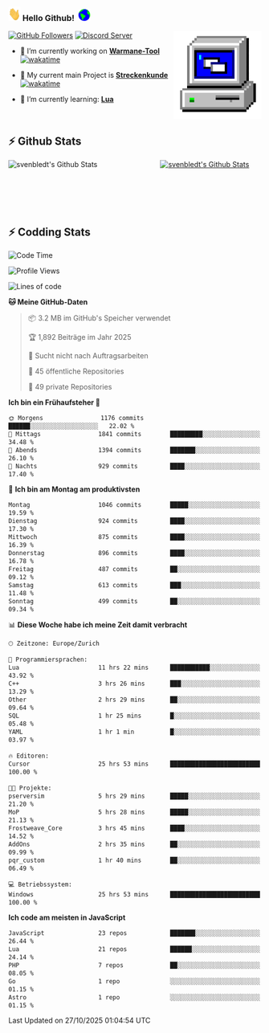 ### <img src="https://github.com/svenbledt/svenbledt/blob/main/Assets/Hi.gif" height="28" width="24"> **Hello Github!** &nbsp;<img src="https://github.com/svenbledt/svenbledt/blob/main/Assets/Earth.gif" height="24" width="24">
[![GitHub Followers](https://img.shields.io/github/followers/svenbledt?label=Follow&style=flat-squaree&logo=github&labelColor=black&color=black&cacheSeconds=5)](https://github.com/svenbledt)
[![Discord Server](https://img.shields.io/discord/443405445831327754?style=flat-squeree&logo=discord&logoColor=white&label=Trojan%20Chillecke%20Server&labelColor=black&color=gray&cacheSeconds=3650)](https://discord.gg/c6GZKjVhxw)
<img align="right" alt="PC GIF" src="https://github.com/svenbledt/svenbledt/blob/main/Assets/PC.gif" width="175" />

<p>

 - 🔭 I’m currently working on **[Warmane-Tool](https://github.com/svenbledt/Warmane-Bot)** [![wakatime](https://wakatime.com/badge/user/eb1cebc0-6a00-4f39-ab37-6770a4331515/project/b1c02622-6489-4920-898c-6e91c5bba727.svg)](https://wakatime.com/badge/user/eb1cebc0-6a00-4f39-ab37-6770a4331515/project/b1c02622-6489-4920-898c-6e91c5bba727)
 - 🔭 My current main Project is **[Streckenkunde](https://github.com/Streckenkunde)** [![wakatime](https://wakatime.com/badge/user/eb1cebc0-6a00-4f39-ab37-6770a4331515/project/8c10f4f0-0d09-4e0e-b526-eec4de9936b6.svg)](https://wakatime.com/badge/user/eb1cebc0-6a00-4f39-ab37-6770a4331515/project/8c10f4f0-0d09-4e0e-b526-eec4de9936b6)

 - 🌱 I’m currently learning: **[Lua](https://www.lua.org/)**
 
</p>

<br>

## :zap: Github Stats

<a href="https://github.com/svenbledt">
  <img align="left" src="https://github-readme-stats.vercel.app/api?username=svenbledt&show_icons=true&title_color=c9d1d9&icon_color=58a6da&text_color=c9d1d9&bg_color=0d1117&hide=issues" alt="svenbledt's Github Stats" width="60%">
 </a>
 <a href="https://github.com/svenbledt">
 <img src="https://github-readme-stats.vercel.app/api/top-langs/?username=svenbledt&show_icons=true&title_color=c9d1d9&icon_color=58a6da&text_color=c9d1d9&bg_color=0d1117" alt="svenbledt's Github Stats" width="35%">
 </a>

<br> <br> <br> <br> 
## :zap: Codding Stats

<!--START_SECTION:waka-->
![Code Time](http://img.shields.io/badge/Code%20Time-1%2C098%20hrs%2056%20mins-blue)

![Profile Views](http://img.shields.io/badge/Profilansichten-1-blue)

![Lines of code](https://img.shields.io/badge/Seit%20Hallo%20Welt%20habe%20ich%20geschrieben-44.9%20million%20Codezeilen-blue)

**🐱 Meine GitHub-Daten** 

> 📦 3.2 MB im GitHub's Speicher verwendet 
 > 
> 🏆 1,892 Beiträge im Jahr 2025
 > 
> 🚫 Sucht nicht nach Auftragsarbeiten
 > 
> 📜 45 öffentliche Repositories 
 > 
> 🔑 49 private Repositories 
 > 
**Ich bin ein Frühaufsteher 🐤** 

```text
🌞 Morgens                1176 commits        ██████░░░░░░░░░░░░░░░░░░░   22.02 % 
🌆 Mittags                1841 commits        █████████░░░░░░░░░░░░░░░░   34.48 % 
🌃 Abends                 1394 commits        ███████░░░░░░░░░░░░░░░░░░   26.10 % 
🌙 Nachts                 929 commits         ████░░░░░░░░░░░░░░░░░░░░░   17.40 % 
```
📅 **Ich bin am Montag am produktivsten** 

```text
Montag                   1046 commits        █████░░░░░░░░░░░░░░░░░░░░   19.59 % 
Dienstag                 924 commits         ████░░░░░░░░░░░░░░░░░░░░░   17.30 % 
Mittwoch                 875 commits         ████░░░░░░░░░░░░░░░░░░░░░   16.39 % 
Donnerstag               896 commits         ████░░░░░░░░░░░░░░░░░░░░░   16.78 % 
Freitag                  487 commits         ██░░░░░░░░░░░░░░░░░░░░░░░   09.12 % 
Samstag                  613 commits         ███░░░░░░░░░░░░░░░░░░░░░░   11.48 % 
Sonntag                  499 commits         ██░░░░░░░░░░░░░░░░░░░░░░░   09.34 % 
```


📊 **Diese Woche habe ich meine Zeit damit verbracht** 

```text
🕑︎ Zeitzone: Europe/Zurich

💬 Programmiersprachen: 
Lua                      11 hrs 22 mins      ███████████░░░░░░░░░░░░░░   43.92 % 
C++                      3 hrs 26 mins       ███░░░░░░░░░░░░░░░░░░░░░░   13.29 % 
Other                    2 hrs 29 mins       ██░░░░░░░░░░░░░░░░░░░░░░░   09.64 % 
SQL                      1 hr 25 mins        █░░░░░░░░░░░░░░░░░░░░░░░░   05.48 % 
YAML                     1 hr 1 min          █░░░░░░░░░░░░░░░░░░░░░░░░   03.97 % 

🔥 Editoren: 
Cursor                   25 hrs 53 mins      █████████████████████████   100.00 % 

🐱‍💻 Projekte: 
pserversim               5 hrs 29 mins       █████░░░░░░░░░░░░░░░░░░░░   21.20 % 
MoP                      5 hrs 28 mins       █████░░░░░░░░░░░░░░░░░░░░   21.13 % 
Frostweave_Core          3 hrs 45 mins       ████░░░░░░░░░░░░░░░░░░░░░   14.52 % 
AddOns                   2 hrs 35 mins       ██░░░░░░░░░░░░░░░░░░░░░░░   09.99 % 
pqr_custom               1 hr 40 mins        ██░░░░░░░░░░░░░░░░░░░░░░░   06.49 % 

💻 Betriebssystem: 
Windows                  25 hrs 53 mins      █████████████████████████   100.00 % 
```

**Ich code am meisten in JavaScript** 

```text
JavaScript               23 repos            ███████░░░░░░░░░░░░░░░░░░   26.44 % 
Lua                      21 repos            ██████░░░░░░░░░░░░░░░░░░░   24.14 % 
PHP                      7 repos             ██░░░░░░░░░░░░░░░░░░░░░░░   08.05 % 
Go                       1 repo              ░░░░░░░░░░░░░░░░░░░░░░░░░   01.15 % 
Astro                    1 repo              ░░░░░░░░░░░░░░░░░░░░░░░░░   01.15 % 
```




 Last Updated on 27/10/2025 01:04:54 UTC
<!--END_SECTION:waka-->
